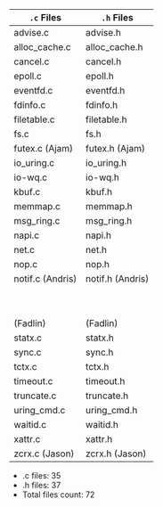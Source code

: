 | `.c` Files             | `.h` Files           |
|------------------------|----------------------|
| advise.c               | advise.h             |
| alloc_cache.c          | alloc_cache.h        |
| cancel.c               | cancel.h             |
| epoll.c                | epoll.h              |
| eventfd.c              | eventfd.h            |
| fdinfo.c               | fdinfo.h             |
| filetable.c            | filetable.h          |
| fs.c                   | fs.h                 |
| futex.c (Ajam)         | futex.h (Ajam)       |
| io_uring.c             | io_uring.h           |
| io-wq.c                | io-wq.h              |
| kbuf.c                 | kbuf.h               |
| memmap.c               | memmap.h             |
| msg_ring.c             | msg_ring.h           |
| napi.c                 | napi.h               |
| net.c                  | net.h                |
| nop.c                  | nop.h                |
| notif.c (Andris)       | notif.h (Andris)     |
|               |             |
|           |        |
|                |               |
|                        |               |
|              |          |
|              |              |
|                  |                 |
|                        |             |
|          |            |
|  (Fadlin)      | (Fadlin)    |
| statx.c                | statx.h              |
| sync.c                 | sync.h               |
| tctx.c                 | tctx.h               |
| timeout.c              | timeout.h            |
| truncate.c             | truncate.h           |
| uring_cmd.c            | uring_cmd.h          |
| waitid.c               | waitid.h             |
| xattr.c                | xattr.h              |
| zcrx.c (Jason)         | zcrx.h (Jason)       |
- .c files: 35
- .h files: 37
- Total files count: 72
